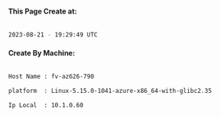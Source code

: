 
   
#### This Page Create at:

```bash

2023-08-21 - 19:29:49 UTC

```

#### Create By Machine:

```bash

Host Name : fv-az626-790

platform  : Linux-5.15.0-1041-azure-x86_64-with-glibc2.35

Ip Local  : 10.1.0.60

```

